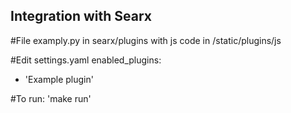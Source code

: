 ## Integration with Searx

#File examply.py  in searx/plugins with js code in /static/plugins/js

#Edit settings.yaml
enabled_plugins:
  - 'Example plugin'


#To run:
'make run'
